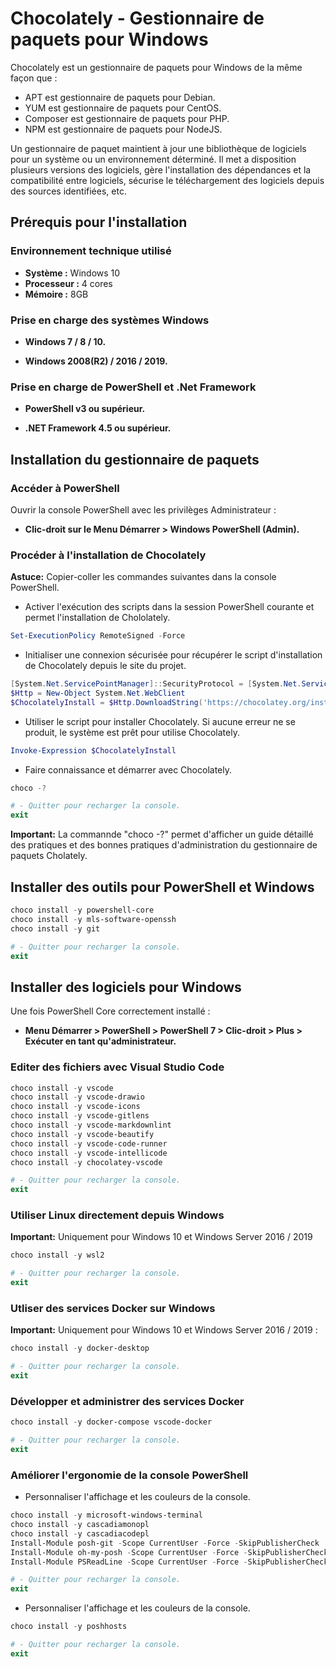 # Chocolately - Gestionnaire de paquets pour Windows

Chocolately est un gestionnaire de paquets pour Windows de la même façon que :

* APT est gestionnaire de paquets pour Debian.
* YUM est gestionnaire de paquets pour CentOS.
* Composer est gestionnaire de paquets pour PHP.
* NPM est gestionnaire de paquets pour NodeJS.

Un gestionnaire de paquet maintient à jour une bibliothèque de logiciels pour un système ou un environnement déterminé. Il met a disposition plusieurs versions des logiciels, gère l'installation des dépendances et la compatibilité entre logiciels, sécurise le téléchargement des logiciels depuis des sources identifiées, etc.

## Prérequis pour l'installation

### Environnement technique utilisé

* **Système :** Windows 10
* **Processeur :** 4 cores
* **Mémoire :** 8GB

### Prise en charge des systèmes Windows

* **Windows 7 / 8 / 10.**

* **Windows 2008(R2) / 2016 / 2019.**

### Prise en charge de PowerShell et .Net Framework

* **PowerShell v3 ou supérieur.**

* **.NET Framework 4.5 ou supérieur.**

## Installation du gestionnaire de paquets

### Accéder à PowerShell

Ouvrir la console PowerShell avec les privilèges Administrateur :

* **Clic-droit sur le Menu Démarrer > Windows PowerShell (Admin).**

### Procéder à l'installation de Chocolately

**Astuce:** Copier-coller les commandes suivantes dans la console PowerShell.

* Activer l'exécution des scripts dans la session PowerShell courante et permet l'installation de Chololately.

```powershell
Set-ExecutionPolicy RemoteSigned -Force
```

* Initialiser une connexion sécurisée pour récupérer le script d'installation de Chocolately depuis le site du projet.

```powershell
[System.Net.ServicePointManager]::SecurityProtocol = [System.Net.ServicePointManager]::SecurityProtocol -bor 3072
$Http = New-Object System.Net.WebClient
$ChocolatelyInstall = $Http.DownloadString('https://chocolatey.org/install.ps1')
```

* Utiliser le script pour installer Chocolately. Si aucune erreur ne se produit, le système est prêt pour utilise Chocolately.

```powershell
Invoke-Expression $ChocolatelyInstall
```

* Faire connaissance et démarrer avec Chocolately.

```powershell
choco -?

# - Quitter pour recharger la console.
exit
```

**Important:** La commannde "choco -?" permet d'afficher un guide détaillé des pratiques et des bonnes pratiques d'administration du gestionnaire de paquets Cholately.

## Installer des outils pour PowerShell et Windows

```powershell
choco install -y powershell-core
choco install -y mls-software-openssh
choco install -y git

# - Quitter pour recharger la console.
exit
```

## Installer des logiciels pour Windows

Une fois PowerShell Core correctement installé :

* **Menu Démarrer > PowerShell > PowerShell 7 > Clic-droit > Plus > Exécuter en tant qu'administrateur.**

### Editer des fichiers avec Visual Studio Code

```powershell
choco install -y vscode
choco install -y vscode-drawio
choco install -y vscode-icons
choco install -y vscode-gitlens
choco install -y vscode-markdownlint
choco install -y vscode-beautify
choco install -y vscode-code-runner
choco install -y vscode-intellicode
choco install -y chocolatey-vscode

# - Quitter pour recharger la console.
exit
```

### Utiliser Linux directement depuis Windows

**Important:** Uniquement pour Windows 10 et Windows Server 2016 / 2019

```powershell
choco install -y wsl2

# - Quitter pour recharger la console.
exit
```

### Utliser des services Docker sur Windows

**Important:** Uniquement pour Windows 10 et Windows Server 2016 / 2019 :

```powershell
choco install -y docker-desktop

# - Quitter pour recharger la console.
exit
```

### Développer et administrer des services Docker

```powershell
choco install -y docker-compose vscode-docker

# - Quitter pour recharger la console.
exit
```

### Améliorer l'ergonomie de la console PowerShell

* Personnaliser l'affichage et les couleurs de la console.

```powershell
choco install -y microsoft-windows-terminal
choco install -y cascadiamonopl
choco install -y cascadiacodepl
Install-Module posh-git -Scope CurrentUser -Force -SkipPublisherCheck
Install-Module oh-my-posh -Scope CurrentUser -Force -SkipPublisherCheck
Install-Module PSReadLine -Scope CurrentUser -Force -SkipPublisherCheck

# - Quitter pour recharger la console.
exit
```

* Personnaliser l'affichage et les couleurs de la console.

```powershell
choco install -y poshhosts

# - Quitter pour recharger la console.
exit
```
